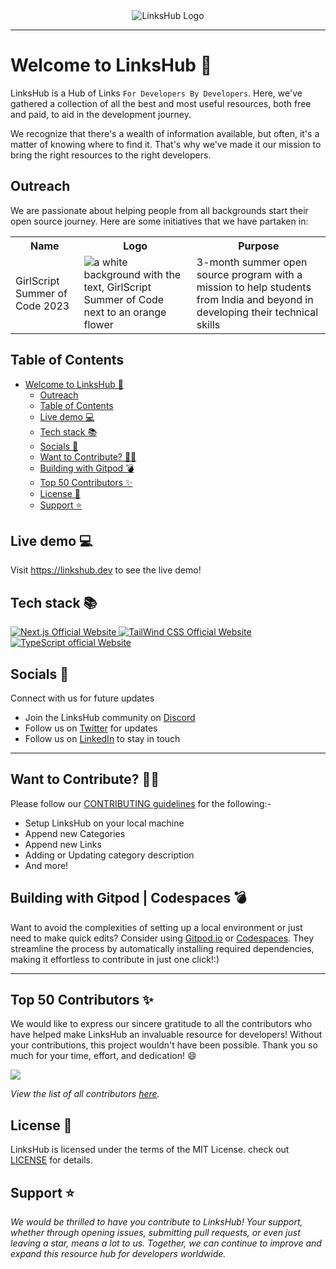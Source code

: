 <article align="center">
<img src="https://user-images.githubusercontent.com/78981177/232279811-a219b1b5-6383-4ace-9614-24c6b258fec0.png" alt="LinksHub Logo" />
</article><hr>

<a name="welcome-to-linkshub"></a>

# Welcome to LinksHub 👋

LinksHub is a Hub of Links `For Developers By Developers`. Here, we've gathered a collection of all the best and most useful resources, both free and paid, to aid in the development journey.

We recognize that there's a wealth of information available, but often, it's a matter of knowing where to find it. That's why we've made it our mission to bring the right resources to the right developers.
<a name="Outreach"></a>

## Outreach

We are passionate about helping people from all backgrounds start their open source journey. Here are some initiatives that we have partaken in:
 <table>
  <tr>
    <th>Name</th>
    <th>Logo</th>
    <th>Purpose</th>
  </tr>
  <tr>
    <td>GirlScript Summer of Code 2023 </td>
    <td><img src="https://github.com/rupali-codes/LinksHub/assets/105683440/3ce6a1f0-0b6a-44e5-9a78-842bae0a670d" alt="a white background with the text, GirlScript Summer of Code next to an orange flower"></td>
    <td>  3-month summer
open source program with a mission to help students from India and beyond in developing their technical skills </td>
  </tr>
</table>


## Table of Contents

- [Welcome to LinksHub 👋](#welcome-to-linkshub-)
  - [Outreach](#outreach)
  - [Table of Contents](#table-of-contents)
  - [Live demo 💻](#live-demo-)
  - [Tech stack 📚](#tech-stack-)
  - [Socials 📱](#socials-)
  - [Want to Contribute? 👩‍💻](#want-to-contribute-)
  - [Building with Gitpod 💣](#building-with-gitpod-)
  - [Top 50 Contributors ✨](#top-50-contributors-)
  - [License 📝](#license-)
  - [Support ⭐](#support-)

<a name="demo"></a>
## Live demo 💻

Visit https://linkshub.dev to see the live demo!

<a name="tech-stack"></a>

## Tech stack 📚

<p>
  <a href="https://nextjs.org/">
    <img src="https://img.shields.io/badge/Next.js-7c3aed?style=for-the-badge&logo=next.js&logoColor=white" alt="Next.js Official Website"/>
  </a>
  <a href="https://tailwindcss.com/">
    <img src="https://img.shields.io/badge/tailwind_css-7c3aed?style=for-the-badge&logo=tailwindcss&logoColor=white" alt="TailWind CSS Official Website"/>
  </a>
  <a href="https://www.typescriptlang.org/">
    <img src="https://img.shields.io/badge/typescript-7c3aed?style=for-the-badge&logo=typescript&logoColor=white" alt="TypeScript official Website"/>
  </a>
</p>

<a name="socials"></a>

## Socials 📱

Connect with us for future updates

- Join the LinksHub community on [Discord](https://discord.com/invite/NvK67YnJX5) 
- Follow us on [Twitter](https://twitter.com/the_linkshub) for updates
- Follow us on [LinkedIn](https://www.linkedin.com/company/linkshub-dev/) to stay in touch

---

<a name="want-to-contribute"></a>

## Want to Contribute? 👩‍💻

Please follow our [CONTRIBUTING guidelines](https://github.com/rupali-codes/LinksHub/blob/main/CONTRIBUTING.md) for the following:-

- Setup LinksHub on your local machine
- Append new Categories
- Append new Links
- Adding or Updating category description
- And more!


<a name="building-with-gitpod"></a>

## Building with Gitpod | Codespaces 💣

Want to avoid the complexities of setting up a local environment or just need to make quick edits? Consider using [Gitpod.io](https://gitpod.io/#https://github.com/rupali-codes/LinksHub) or [Codespaces](https://codespaces.new/rupali-codes/LinksHub). They streamline the process by automatically installing required dependencies, making it effortless to contribute in just one click!:)



---

<a name="our-contributors"></a>

## Top 50 Contributors ✨

We would like to express our sincere gratitude to all the contributors who have helped make LinksHub an invaluable resource for developers! Without your contributions, this project wouldn't have been possible. Thank you so much for your time, effort, and dedication! 😄

<a href="https://github.com/rupali-codes/LinksHub/graphs/contributors">
  <img src="https://contrib.rocks/image?max=50&repo=rupali-codes/LinksHub" />
</a>

_View the list of all contributors [here](https://github.com/rupali-codes/LinksHub/graphs/contributors)._

<a name="license"></a>

## License 📝

LinksHub is licensed under the terms of the MIT License. check out [LICENSE](https://github.com/rupali-codes/LinksHub/blob/main/LICENSE) for details.

<a name="support"></a>

## Support ⭐

_We would be thrilled to have you contribute to LinksHub! Your support, whether through opening issues, submitting pull requests, or even just leaving a star, means a lot to us. Together, we can continue to improve and expand this resource hub for developers worldwide._
